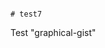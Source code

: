                                                                                                                                                                                                                                                                                                                                                                                                                                                                                                                  # test7
Test "graphical-gist"
